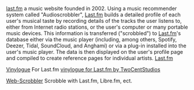 
[last.fm](https://www.last.fm/)
a music website founded in 2002. Using a music recommender system called "Audioscrobbler", [Last.fm](http://Last.fm) builds a detailed profile of each user's musical taste by recording details of the tracks the user listens to, either from Internet radio stations, or the user's computer or many portable music devices. This information is transferred ("scrobbled") to [Last.fm](http://Last.fm)'s database either via the music player (including, among others, Spotify, Deezer, Tidal, SoundCloud, and Anghami) or via a plug-in installed into the user's music player. The data is then displayed on the user's profile page and compiled to create reference pages for individual artists.
[Last.fm](https://www.last.fm/home)

[Vinylogue](https://github.com/twocentstudios/vinylogue)
For Last.fm
[vinylogue for Last.fm by TwoCentStudios](https://apps.apple.com/us/app/vinylogue-for-last-fm/id617471119)

[Web-Scrobbler](https://web-scrobbler.com/)
Scrobble with Last.fm, Libre.fm, ect.
